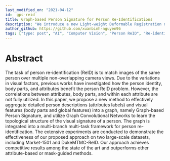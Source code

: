 ```yaml
---
last_modified_on: "2021-04-12"
id:  gps-reid
title: Graph-based Person Signature for Person Re-Identifications
description: "We introduce a new Light-weight Deformable Registration network."
author_github: https://github.com/xuanbinh-nguyen96
tags: ["type: post", "AI", "Computer Vision", "Person ReID", "Re-identification"]
---
```


# Abstract
The task of person re-identification (ReID) is to match images of the same person over multiple non-overlapping camera views. Due to the variations in visual factors, previous works have investigated how the person identity, body parts, and attributes benefit the person ReID problem. However, the correlations between attributes, body parts, and within each attribute are not fully utilized. In this paper, we propose a new method to effectively aggregate detailed person descriptions (attributes labels) and visual features (body parts and global features) into a graph, namely Graph-based Person Signature, and utilize Graph Convolutional Networks to learn the topological structure of the visual signature of a person. The graph is integrated into a multi-branch multi-task framework for person re-identification. The extensive experiments are conducted to demonstrate the effectiveness of our proposed approach on two large-scale datasets, including Market-1501 and DukeMTMC-ReID. Our approach achieves competitive results among the state of the art and outperforms other attribute-based or mask-guided methods.
